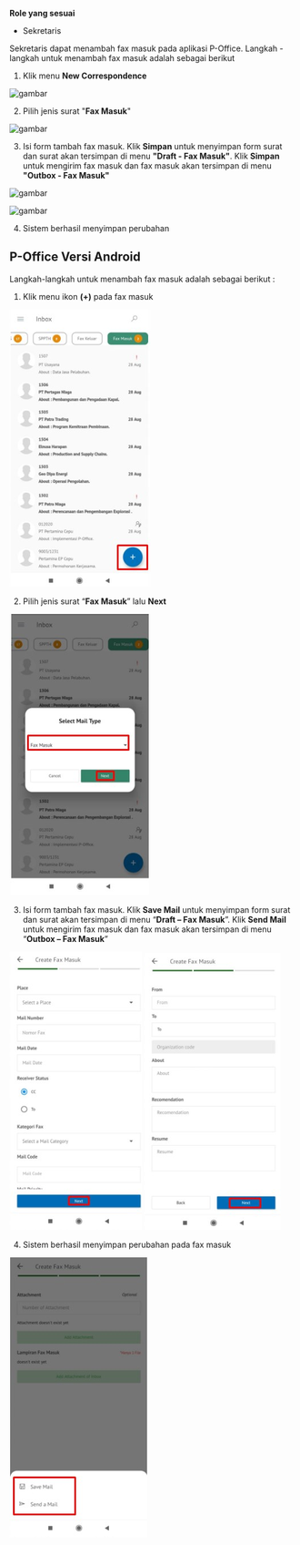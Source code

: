 **Role yang sesuai**

- Sekretaris

Sekretaris dapat menambah fax masuk pada aplikasi P-Office. Langkah - langkah untuk menambah fax masuk adalah sebagai berikut

1. Klik menu **New Correspondence**

![gambar](SC_FaxMasuk/FM02.png)

2. Pilih jenis surat "**Fax Masuk**"

![gambar](SC_FaxMasuk/FM03.png)

3. Isi form tambah fax masuk. Klik **Simpan** untuk menyimpan form surat dan surat akan tersimpan di menu **"Draft - Fax Masuk"**. Klik **Simpan** untuk mengirim fax masuk dan fax masuk akan tersimpan di menu **"Outbox - Fax Masuk"**

![gambar](SC_FaxMasuk/FM04.png)

![gambar](SC_FaxMasuk/FM05.png)

4. Sistem berhasil menyimpan perubahan




















## **P-Office Versi Android**

Langkah-langkah untuk menambah fax masuk adalah sebagai berikut :

1. Klik menu ikon **(+)** pada fax masuk

![gambar](Faxmasuk/FM_Android/TambahFM\A01.jpg)

2. Pilih jenis surat “**Fax Masuk**” lalu **Next**

![gambar](Faxmasuk/FM_Android/TambahFM\A02.jpg)

3. Isi form tambah fax masuk. Klik **Save Mail** untuk menyimpan form surat dan surat akan tersimpan di menu “**Draft – Fax Masuk**”. Klik **Send Mail** untuk mengirim fax masuk dan fax masuk akan tersimpan di menu “**Outbox – Fax Masuk**”

![gambar](Faxmasuk/FM_Android/TambahFM\A03.jpg) ![gambar](Faxmasuk/FM_Android/TambahFM\A04.jpg)

4. Sistem berhasil menyimpan perubahan pada fax masuk

![gambar](Faxmasuk/FM_Android/TambahFM\A05.jpg)